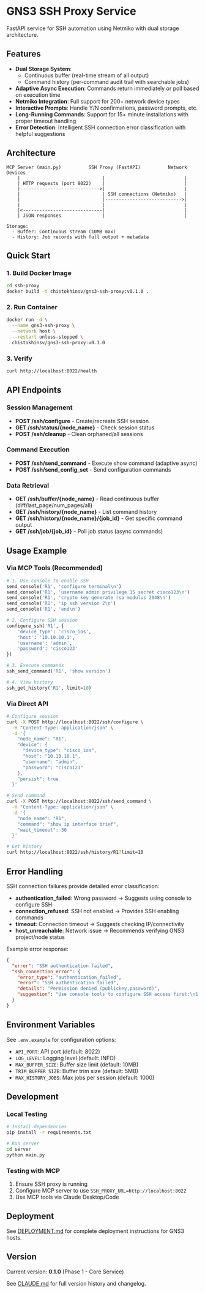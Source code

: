 # GNS3 SSH Proxy Service

FastAPI service for SSH automation using Netmiko with dual storage architecture.

## Features

- **Dual Storage System**:
  - Continuous buffer (real-time stream of all output)
  - Command history (per-command audit trail with searchable jobs)
- **Adaptive Async Execution**: Commands return immediately or poll based on execution time
- **Netmiko Integration**: Full support for 200+ network device types
- **Interactive Prompts**: Handle Y/N confirmations, password prompts, etc.
- **Long-Running Commands**: Support for 15+ minute installations with proper timeout handling
- **Error Detection**: Intelligent SSH connection error classification with helpful suggestions

## Architecture

```
MCP Server (main.py)          SSH Proxy (FastAPI)          Network Devices
    |                              |                             |
    | HTTP requests (port 8022)    |                             |
    |----------------------------->|                             |
    |                              | SSH connections (Netmiko)   |
    |                              |---------------------------->|
    |                              |                             |
    |<-----------------------------|                             |
    | JSON responses               |                             |

Storage:
  - Buffer: Continuous stream (10MB max)
  - History: Job records with full output + metadata
```

## Quick Start

### 1. Build Docker Image

```bash
cd ssh-proxy
docker build -t chistokhinsv/gns3-ssh-proxy:v0.1.0 .
```

### 2. Run Container

```bash
docker run -d \
  --name gns3-ssh-proxy \
  --network host \
  --restart unless-stopped \
  chistokhinsv/gns3-ssh-proxy:v0.1.0
```

### 3. Verify

```bash
curl http://localhost:8022/health
```

## API Endpoints

### Session Management
- **POST /ssh/configure** - Create/recreate SSH session
- **GET /ssh/status/{node_name}** - Check session status
- **POST /ssh/cleanup** - Clean orphaned/all sessions

### Command Execution
- **POST /ssh/send_command** - Execute show command (adaptive async)
- **POST /ssh/send_config_set** - Send configuration commands

### Data Retrieval
- **GET /ssh/buffer/{node_name}** - Read continuous buffer (diff/last_page/num_pages/all)
- **GET /ssh/history/{node_name}** - List command history
- **GET /ssh/history/{node_name}/{job_id}** - Get specific command output
- **GET /ssh/job/{job_id}** - Poll job status (async commands)

## Usage Example

### Via MCP Tools (Recommended)

```python
# 1. Use console to enable SSH
send_console('R1', 'configure terminal\n')
send_console('R1', 'username admin privilege 15 secret cisco123\n')
send_console('R1', 'crypto key generate rsa modulus 2048\n')
send_console('R1', 'ip ssh version 2\n')
send_console('R1', 'end\n')

# 2. Configure SSH session
configure_ssh('R1', {
    'device_type': 'cisco_ios',
    'host': '10.10.10.1',
    'username': 'admin',
    'password': 'cisco123'
})

# 3. Execute commands
ssh_send_command('R1', 'show version')

# 4. View history
ssh_get_history('R1', limit=10)
```

### Via Direct API

```bash
# Configure session
curl -X POST http://localhost:8022/ssh/configure \
  -H "Content-Type: application/json" \
  -d '{
    "node_name": "R1",
    "device": {
      "device_type": "cisco_ios",
      "host": "10.10.10.1",
      "username": "admin",
      "password": "cisco123"
    },
    "persist": true
  }'

# Send command
curl -X POST http://localhost:8022/ssh/send_command \
  -H "Content-Type: application/json" \
  -d '{
    "node_name": "R1",
    "command": "show ip interface brief",
    "wait_timeout": 30
  }'

# Get history
curl http://localhost:8022/ssh/history/R1?limit=10
```

## Error Handling

SSH connection failures provide detailed error classification:

- **authentication_failed**: Wrong password → Suggests using console to configure SSH
- **connection_refused**: SSH not enabled → Provides SSH enabling commands
- **timeout**: Connection timeout → Suggests checking IP/connectivity
- **host_unreachable**: Network issue → Recommends verifying GNS3 project/node status

Example error response:
```json
{
  "error": "SSH authentication failed",
  "ssh_connection_error": {
    "error_type": "authentication_failed",
    "error": "SSH authentication failed",
    "details": "Permission denied (publickey,password)",
    "suggestion": "Use console tools to configure SSH access first:\n1. send_console..."
  }
}
```

## Environment Variables

See `.env.example` for configuration options:

- `API_PORT`: API port (default: 8022)
- `LOG_LEVEL`: Logging level (default: INFO)
- `MAX_BUFFER_SIZE`: Buffer size limit (default: 10MB)
- `TRIM_BUFFER_SIZE`: Buffer trim size (default: 5MB)
- `MAX_HISTORY_JOBS`: Max jobs per session (default: 1000)

## Development

### Local Testing

```bash
# Install dependencies
pip install -r requirements.txt

# Run server
cd server
python main.py
```

### Testing with MCP

1. Ensure SSH proxy is running
2. Configure MCP server to use `SSH_PROXY_URL=http://localhost:8022`
3. Use MCP tools via Claude Desktop/Code

## Deployment

See [DEPLOYMENT.md](../DEPLOYMENT.md) for complete deployment instructions for GNS3 hosts.

## Version

Current version: **0.1.0** (Phase 1 - Core Service)

See [CLAUDE.md](../CLAUDE.md) for full version history and changelog.
